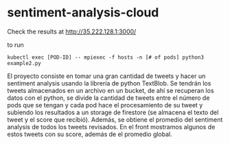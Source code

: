 # sentiment-analysis-cloud

Check the results at http://35.222.128.1:3000/

to run

```kubectl exec [POD-ID] -- mpiexec -f hosts -n [# of pods] python3 example2.py```


El proyecto consiste en tomar una gran cantidad de tweets y hacer un sentiment analysis usando la librería de python TextBlob. Se tendrán los tweets almacenados en un archivo en un bucket, de ahí se recuperan los datos con el python, se divide la cantidad de tweets entre el número de pods que se tengan y cada pod hace el procesamiento de su tweet y subiendo los resultados a un storage de firestore (se almacena el texto del tweet y el score que recibió). Además, se obtiene el promedio del sentiment analysis de todos los tweets revisados.
En el front mostramos algunos de estos tweets con su score, además de el promedio global.
